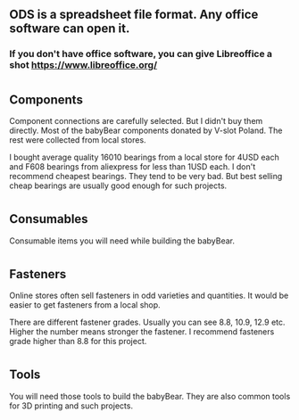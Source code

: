 ## **ODS is a spreadsheet file format. Any office software can open it.**
### If you don't have office software, you can give Libreoffice a shot  https://www.libreoffice.org/
#

## **Components**
Component connections are carefully selected. But I didn't buy them directly.
Most of the babyBear components donated by V-slot Poland.
The rest were collected from local stores.

I bought average quality 16010 bearings from a local store for 4USD each and F608 bearings from aliexpress for less than 1USD each.
I don't recommend cheapest bearings. They tend to be very bad. But best selling cheap bearings are usually good enough for such projects.
#

## **Consumables**
Consumable items you will need while building the babyBear.
#

## **Fasteners**
Online stores often sell fasteners in odd varieties and quantities.
It would be easier to get fasteners from a local shop.

There are different fastener grades. Usually you can see 8.8, 10.9, 12.9 etc.
Higher the number means stronger the fastener.
I recommend fasteners grade higher than 8.8 for this project.
#

## **Tools**
You will need those tools to build the babyBear.
They are also common tools for 3D printing and such projects.
